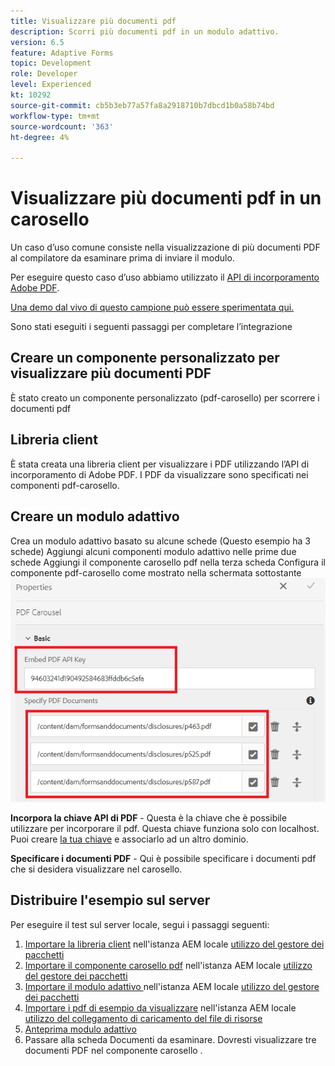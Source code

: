 ```yaml
---
title: Visualizzare più documenti pdf
description: Scorri più documenti pdf in un modulo adattivo.
version: 6.5
feature: Adaptive Forms
topic: Development
role: Developer
level: Experienced
kt: 10292
source-git-commit: cb5b3eb77a57fa8a2918710b7dbcd1b0a58b74bd
workflow-type: tm+mt
source-wordcount: '363'
ht-degree: 4%

---
```


# Visualizzare più documenti pdf in un carosello

Un caso d’uso comune consiste nella visualizzazione di più documenti PDF al compilatore da esaminare prima di inviare il modulo.

Per eseguire questo caso d’uso abbiamo utilizzato il [API di incorporamento Adobe PDF](https://www.adobe.io/apis/documentcloud/dcsdk/pdf-embed.html).

[Una demo dal vivo di questo campione può essere sperimentata qui.](https://forms.enablementadobe.com/content/dam/formsanddocuments/wefinancecreditcard/jcr:content?wcmmode=disabled)

Sono stati eseguiti i seguenti passaggi per completare l’integrazione

## Creare un componente personalizzato per visualizzare più documenti PDF

È stato creato un componente personalizzato (pdf-carosello) per scorrere i documenti pdf

## Libreria client

È stata creata una libreria client per visualizzare i PDF utilizzando l’API di incorporamento di Adobe PDF. I PDF da visualizzare sono specificati nei componenti pdf-carosello.

## Creare un modulo adattivo

Crea un modulo adattivo basato su alcune schede (Questo esempio ha 3 schede) Aggiungi alcuni componenti modulo adattivo nelle prime due schede Aggiungi il componente carosello pdf nella terza scheda Configura il componente pdf-carosello come mostrato nella schermata sottostante
![pdf-carosello](assets/pdf-carousel-af-component.png)

**Incorpora la chiave API di PDF** - Questa è la chiave che è possibile utilizzare per incorporare il pdf. Questa chiave funziona solo con localhost. Puoi creare [la tua chiave](https://www.adobe.io/apis/documentcloud/dcsdk/pdf-embed.html) e associarlo ad un altro dominio.

**Specificare i documenti PDF** - Qui è possibile specificare i documenti pdf che si desidera visualizzare nel carosello.


## Distribuire l&#39;esempio sul server

Per eseguire il test sul server locale, segui i passaggi seguenti:

1. [Importare la libreria client](assets/pdf-carousel-client-lib.zip) nell&#39;istanza AEM locale [utilizzo del gestore dei pacchetti](http://localhost:4502/crx/packmgr/index.jsp)
1. [Importare il componente carosello pdf](assets/pdf-carousel-component.zip) nell&#39;istanza AEM locale [utilizzo del gestore dei pacchetti](http://localhost:4502/crx/packmgr/index.jsp)
1. [Importare il modulo adattivo ](assets/adaptive-form-pdf-carousel.zip) nell&#39;istanza AEM locale [utilizzo del gestore dei pacchetti](http://localhost:4502/crx/packmgr/index.jsp)
1. [Importare i pdf di esempio da visualizzare](assets/pdf-carousel-sample-documents.zip) nell&#39;istanza AEM locale [utilizzo del collegamento di caricamento del file di risorse](http://localhost:4502/assets.html/content/dam)
1. [Anteprima modulo adattivo](http://localhost:4502/content/dam/formsanddocuments/wefinancecreditcard/jcr:content?wcmmode=disabled)
1. Passare alla scheda Documenti da esaminare. Dovresti visualizzare tre documenti PDF nel componente carosello .
